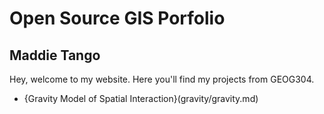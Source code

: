 # Open Source GIS Porfolio
## Maddie Tango

Hey, welcome to my website. Here you'll find my projects from GEOG304. 
- {Gravity Model of Spatial Interaction}(gravity/gravity.md)
